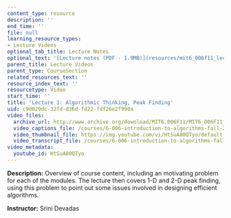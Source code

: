 ```yaml
---
content_type: resource
description: ''
end_time: ''
file: null
learning_resource_types:
- Lecture Videos
optional_tab_title: Lecture Notes
optional_text: '[Lecture notes (PDF - 1.9MB)](resources/mit6_006f11_lec01)'
parent_title: Lecture Videos
parent_type: CourseSection
related_resources_text: ''
resource_index_text: ''
resourcetype: Video
start_time: ''
title: 'Lecture 1: Algorithmic Thinking, Peak Finding'
uid: c9d029dc-32fd-d36d-fd22-fdf26e2f990a
video_files:
  archive_url: http://www.archive.org/download/MIT6.006F11/MIT6_006F11_lec01_300k.mp4
  video_captions_file: /courses/6-006-introduction-to-algorithms-fall-2011/f219ea40335d59aca990a5e0d99cdc6d_HtSuA80QTyo.vtt
  video_thumbnail_file: https://img.youtube.com/vi/HtSuA80QTyo/default.jpg
  video_transcript_file: /courses/6-006-introduction-to-algorithms-fall-2011/e0e15581a79266c52032ca8bb7733c5d_HtSuA80QTyo.pdf
video_metadata:
  youtube_id: HtSuA80QTyo
---
```


**Description:** Overview of course content, including an motivating problem for each of the modules. The lecture then covers 1-D and 2-D peak finding, using this problem to point out some issues involved in designing efficient algorithms.

**Instructor:** Srini Devadas